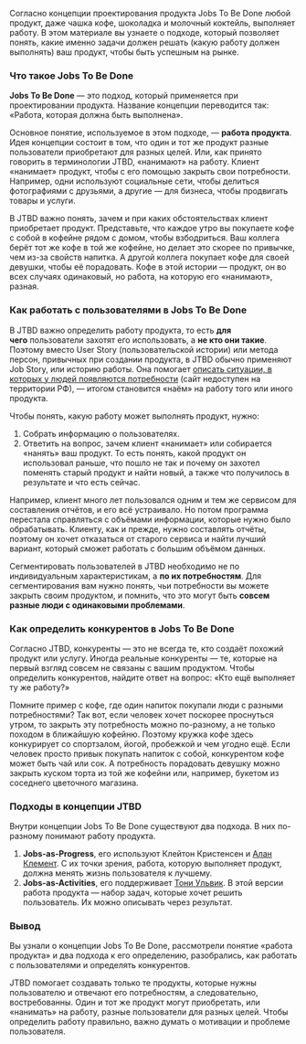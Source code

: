 Согласно концепции проектирования продукта Jobs To Be Done любой продукт, даже чашка кофе, шоколадка и молочный коктейль, выполняет работу. В этом материале вы узнаете о подходе, который позволяет понять, какие именно задачи должен решать (какую работу должен выполнять) ваш продукт, чтобы быть успешным на рынке.

### Что такое Jobs To Be Done

**Jobs To Be Done** — это подход, который применяется при проектировании продукта. Название концепции переводится так: «Работа, которая должна быть выполнена».

Основное понятие, используемое в этом подходе, — **работа продукта**. Идея концепции состоит в том, что один и тот же продукт разные пользователи приобретают для разных целей. Или, как принято говорить в терминологии JTBD, «нанимают» на работу. Клиент «нанимает» продукт, чтобы с его помощью закрыть свои потребности. Например, одни используют социальные сети, чтобы делиться фотографиями с друзьями, а другие — для бизнеса, чтобы продвигать товары и услуги.

В JTBD важно понять, зачем и при каких обстоятельствах клиент приобретает продукт. Представьте, что каждое утро вы покупаете кофе с собой в кофейне рядом с домом, чтобы взбодриться. Ваш коллега берёт тот же кофе в той же кофейне, но делает это скорее по привычке, чем из-за свойств напитка. А другой коллега покупает кофе для своей девушки, чтобы её порадовать. Кофе в этой истории — продукт, он во всех случаях одинаковый, но работа, на которую его «нанимают», разная.

### Как работать с пользователями в Jobs To Be Done

В JTBD важно определить работу продукта, то есть **для чего** пользователи захотят его использовать, а **не кто они такие**. Поэтому вместо User Story (пользовательской истории) или метода персон, привычных при создании продукта, в JTBD обычно применяют Job Story, или историю работы. Она помогает [описать ситуации, в которых у людей появляются потребности](https://medium.com/@dmitriy.d.kapaev/%D1%87%D1%82%D0%BE-%D1%82%D0%B0%D0%BA%D0%BE%D0%B5-%D1%80%D0%B0%D0%B1%D0%BE%D1%82%D0%B0-%D0%B8-%D0%BA%D0%B0%D0%BA-%D0%B5%D0%B5-%D0%BE%D0%BF%D0%B8%D1%81%D0%B0%D1%82%D1%8C-jtbd-statement-b9b06e472648) (сайт недоступен на территории РФ), — итогом становится «наём» на работу того или иного продукта.

Чтобы понять, какую работу может выполнять продукт, нужно:

1. Собрать информацию о пользователях.
2. Ответить на вопрос, зачем клиент «нанимает» или собирается «нанять» ваш продукт. То есть понять, какой продукт он использовал раньше, что пошло не так и почему он захотел поменять старый продукт и найти новый, а также что получилось в результате и что есть сейчас.

Например, клиент много лет пользовался одним и тем же сервисом для составления отчётов, и его всё устраивало. Но потом программа перестала справляться с объёмами информации, которые нужно было обрабатывать. Клиенту, как и прежде, нужно составлять отчёты, поэтому он хочет отказаться от старого сервиса и найти лучший вариант, который сможет работать с большим объёмом данных.

Сегментировать пользователей в JTBD необходимо не по индивидуальным характеристикам, а **по их потребностям**. Для сегментирования вам нужно понять, чьи потребности вы можете закрыть своим продуктом, и помнить, что это могут быть **совсем разные люди с одинаковыми проблемами**.

### Как определить конкурентов в Jobs To Be Done

Согласно JTBD, конкуренты — это не всегда те, кто создаёт похожий продукт или услугу. Иногда реальные конкуренты — те, которые на первый взгляд совсем не связаны с вашим продуктом. Чтобы определить конкурентов, найдите ответ на вопрос: «Кто ещё выполняет ту же работу?»

Помните пример с кофе, где один напиток покупали люди с разными потребностями? Так вот, если человек хочет поскорее проснуться утром, то закрыть эту потребность можно по-разному, а не только походом в ближайшую кофейню. Поэтому кружка кофе здесь конкурирует со спортзалом, йогой, пробежкой и чем угодно ещё. Если человек просто привык покупать напиток с собой, конкурентом кофе может быть чай или сок. А потребность порадовать девушку можно закрыть куском торта из той же кофейни или, например, букетом из соседнего цветочного магазина.

### Подходы в концепции JTBD

Внутри концепции Jobs To Be Done существуют два подхода. В них по-разному понимают работу продукта.

1. **Jobs-as-Progress**, его используют Клейтон Кристенсен и [Алан Клемент](http://www.whencoffeeandkalecompete.com/). С их точки зрения, работа, которую выполняет продукт, должна менять жизнь пользователя к лучшему.
2. **Jobs-as-Activities**, его поддерживает [Тони Ульвик](https://jobs-to-be-done-book.com/). В этой версии работа продукта — набор задач, которые хочет решить пользователь. Их можно описывать через результат.

### Вывод

Вы узнали о концепции Jobs To Be Done, рассмотрели понятие «работа продукта» и два подхода к его определению, разобрались, как работать с пользователями и определять конкурентов.

JTBD помогает создавать только те продукты, которые нужны пользователю и отвечают его потребностям, а следовательно, востребованны. Один и тот же продукт могут приобретать, или «нанимать» на работу, разные пользователи для разных целей. Чтобы определить работу правильно, важно думать о мотивации и проблеме пользователя.